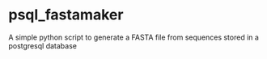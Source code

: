 # psql_fastamaker
A simple python script to generate a FASTA file from sequences stored in a postgresql database
